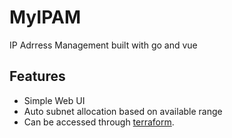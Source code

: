 # MyIPAM
IP Adrress Management built with go and vue

## Features

- Simple Web UI
- Auto subnet allocation based on available range
- Can be accessed through [terraform](https://github.com/ridhoadya/terraform-provider-myipam).